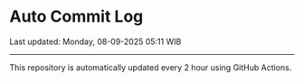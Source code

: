 # Auto Commit Log

Last updated: Monday, 08-09-2025 05:11 WIB

---

This repository is automatically updated every 2 hour using GitHub Actions.
